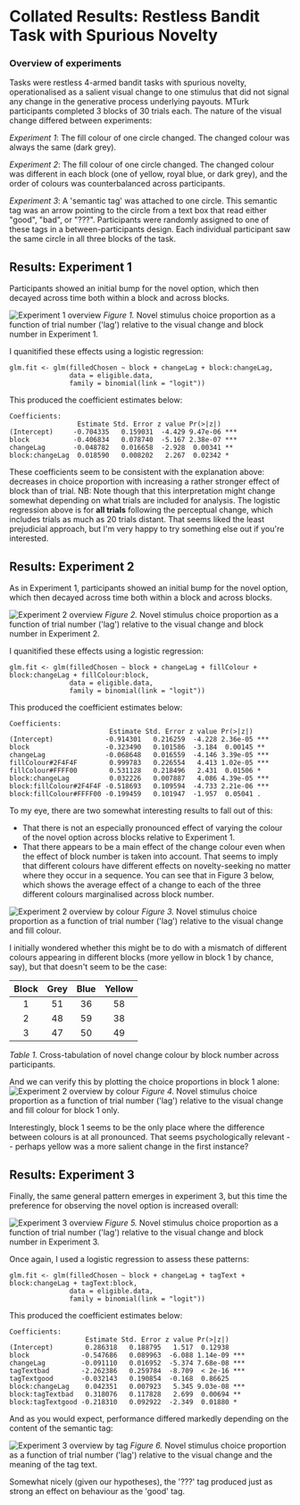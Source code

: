 # Collated Results: Restless Bandit Task with Spurious Novelty

### Overview of experiments
Tasks were restless 4-armed bandit tasks with spurious novelty, operationalised as a salient visual change to one stimulus that did not signal any change in the generative process underlying payouts. MTurk participants completed 3 blocks of 30 trials each. The nature of the visual change differed between experiments:

*Experiment 1*: The fill colour of one circle changed. The changed colour was always the same (dark grey).

*Experiment 2*: The fill colour of one circle changed. The changed colour was different in each block (one of yellow, royal blue, or dark grey), and the order of colours was counterbalanced across participants.

*Experiment 3*: A 'semantic tag' was attached to one circle. This semantic tag was an arrow pointing to the circle from a text box that read either "good", "bad", or "???". Participants were randomly assigned to one of these tags in a between-participants design. Each individual participant saw the same circle in all three blocks of the task. 

## Results: Experiment 1
Participants showed an initial bump for the novel option, which then decayed across time both within a block and across blocks.

![Experiment 1 overview](/Users/danielbennett/Desktop/Exp2.png)
*Figure 1.* Novel stimulus choice proportion as a function of trial number ('lag') relative to the visual change and block number in Experiment 1. 

I quanitified these effects using a logistic regression:

```
glm.fit <- glm(filledChosen ~ block + changeLag + block:changeLag,
               data = eligible.data,
               family = binomial(link = "logit"))
```

This produced the coefficient estimates below:

```
Coefficients:
                 Estimate Std. Error z value Pr(>|z|)    
(Intercept)     -0.704335   0.159031  -4.429 9.47e-06 ***
block           -0.406834   0.078740  -5.167 2.38e-07 ***
changeLag       -0.048782   0.016658  -2.928  0.00341 ** 
block:changeLag  0.018590   0.008202   2.267  0.02342 *  

```

These coefficients seem to be consistent with the explanation above: decreases in choice proportion with increasing  a rather stronger effect of block than of trial. NB: Note though that this interpretation might change somewhat depending on what trials are included for analysis. The logistic regression above is for **all trials** following the perceptual change, which includes trials as much as 20 trials distant. That seems liked the least prejudicial approach, but I'm very happy to try something else out if you're interested.

## Results: Experiment 2

As in Experiment 1, participants showed an initial bump for the novel option, which then decayed across time both within a block and across blocks.

![Experiment 2 overview](/Users/danielbennett/Desktop/Exp3.png)
*Figure 2.* Novel stimulus choice proportion as a function of trial number ('lag') relative to the visual change and block number in Experiment 2. 

I quanitified these effects using a logistic regression:

```
glm.fit <- glm(filledChosen ~ block + changeLag + fillColour + block:changeLag + fillColour:block,
               data = eligible.data,
               family = binomial(link = "logit"))
```

This produced the coefficient estimates below:

```
Coefficients:
                         Estimate Std. Error z value Pr(>|z|)    
(Intercept)             -0.914301   0.216259  -4.228 2.36e-05 ***
block                   -0.323490   0.101586  -3.184  0.00145 ** 
changeLag               -0.068648   0.016559  -4.146 3.39e-05 ***
fillColour#2F4F4F        0.999783   0.226554   4.413 1.02e-05 ***
fillColour#FFFF00        0.531128   0.218496   2.431  0.01506 *  
block:changeLag          0.032226   0.007887   4.086 4.39e-05 ***
block:fillColour#2F4F4F -0.518693   0.109594  -4.733 2.21e-06 ***
block:fillColour#FFFF00 -0.199459   0.101947  -1.957  0.05041 .  
```
To my eye, there are two somewhat interesting results to fall out of this:

- That there is not an especially pronounced effect of varying the colour of the novel option across blocks relative to Experiment 1.
- That there appears to be a main effect of the change colour even when the effect of block number is taken into account. That seems to imply that different colours have different effects on novelty-seeking no matter where they occur in a sequence. You can see that in Figure 3 below, which shows the average effect of a change to each of the three different colours marginalised across block number.  

![Experiment 2 overview by colour](/Users/danielbennett/Desktop/Exp3_byColour.png)
*Figure 3.* Novel stimulus choice proportion as a function of trial number ('lag') relative to the visual change and fill colour. 

I initially wondered whether this might be to do with a mismatch of different colours appearing in different blocks (more yellow in block 1 by chance, say), but that doesn't seem to be the case:

| Block  | Grey   | Blue | Yellow |
|:-----: |:------:|:----:|:------:|
| 1      | 51     | 36   | 58     |
| 2      | 48     | 59   | 38     |
| 3      | 47     | 50   | 49     |
*Table 1.* Cross-tabulation of novel change colour by block number across participants.

And we can verify this by plotting the choice proportions in block 1 alone:
![Experiment 2 overview by colour](/Users/danielbennett/Desktop/Exp3_byColour_block1.png)
*Figure 4.* Novel stimulus choice proportion as a function of trial number ('lag') relative to the visual change and fill colour for block 1 only. 

Interestingly, block 1 seems to be the only place where the difference between colours is at all pronounced. That seems psychologically relevant -- perhaps yellow was a more salient change in the first instance?


## Results: Experiment 3
Finally, the same general pattern emerges in experiment 3, but this time the preference for observing the novel option is increased overall:

![Experiment 3 overview](/Users/danielbennett/Desktop/Exp4.png)
*Figure 5.* Novel stimulus choice proportion as a function of trial number ('lag') relative to the visual change and block number in Experiment 3. 

Once again, I used a logistic regression to assess these patterns:

```
glm.fit <- glm(filledChosen ~ block + changeLag + tagText + block:changeLag + tagText:block,
               data = eligible.data,
               family = binomial(link = "logit"))
```

This produced the coefficient estimates below:

```
Coefficients:
                   Estimate Std. Error z value Pr(>|z|)    
(Intercept)        0.286318   0.188795   1.517  0.12938    
block             -0.547686   0.089963  -6.088 1.14e-09 ***
changeLag         -0.091110   0.016952  -5.374 7.68e-08 ***
tagTextbad        -2.262386   0.259784  -8.709  < 2e-16 ***
tagTextgood       -0.032143   0.190854  -0.168  0.86625    
block:changeLag    0.042351   0.007923   5.345 9.03e-08 ***
block:tagTextbad   0.318076   0.117828   2.699  0.00694 ** 
block:tagTextgood -0.218310   0.092922  -2.349  0.01880 *  
```

And as you would expect, performance differed markedly depending on the content of the semantic tag:

![Experiment 3 overview by tag](/Users/danielbennett/Desktop/Exp4_byTag.png)
*Figure 6.* Novel stimulus choice proportion as a function of trial number ('lag') relative to the visual change and the meaning of the tag text. 

Somewhat nicely (given our hypotheses), the '???' tag produced just as strong an effect on behaviour as the 'good' tag.